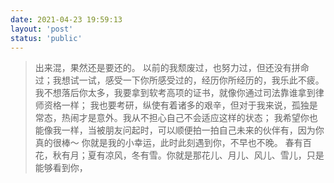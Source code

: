 ```yaml
---
date: 2021-04-23 19:59:13
layout: 'post'
status: 'public'
---
```

> 出来混，果然还是要还的。
以前的我颓废过，也努力过，但还没有拼命过；我想试一试，感受一下你所感受过的，经历你所经历的，我乐此不疲。
我不想落后你太多，我要拿到软考高项的证书，就像你通过司法靠谁拿到律师资格一样；
我也要考研，纵使有着诸多的艰辛，但对于我来说，孤独是常态，热闹才是意外。我从不担心自己不会适应这样的状态；
我希望你也能像我一样，当被朋友问起时，可以顺便拍一拍自己未来的伙伴有，因为你真的很棒～
你就是我的小幸运，此时此刻遇到你，不早也不晚。
春有百花，秋有月；夏有凉风，冬有雪。你就是那花儿、月儿、风儿、雪儿，只是能够看到你，